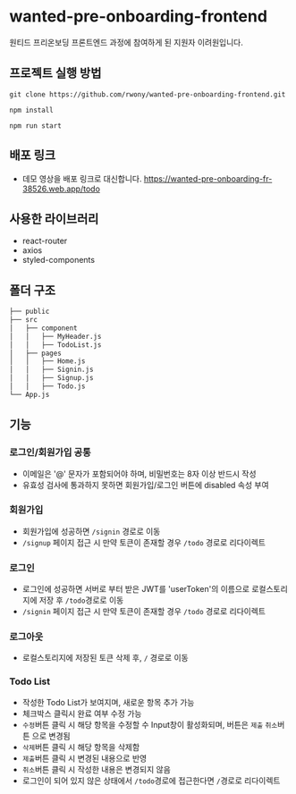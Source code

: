 # wanted-pre-onboarding-frontend
원티드 프리온보딩 프론트엔드 과정에 참여하게 된 지원자 이려원입니다.

## 프로젝트 실행 방법
```
git clone https://github.com/rwony/wanted-pre-onboarding-frontend.git
```
```
npm install
```
```
npm run start
```

## 배포 링크
* 데모 영상을 배포 링크로 대신합니다.
https://wanted-pre-onboarding-fr-38526.web.app/todo

## 사용한 라이브러리
* react-router
* axios
* styled-components

## 폴더 구조
```bash
├── public
├── src
│   ├── component
│   │   ├── MyHeader.js
│   │   ├── TodoList.js
│   ├── pages
│   │   ├── Home.js
│   │   ├── Signin.js
│   │   ├── Signup.js
│   │   ├── Todo.js
└── App.js
``` 

## 기능
### 로그인/회원가입 공통
- 이메일은 '@' 문자가 포함되어야 하며, 비밀번호는 8자 이상 반드시 작성
- 유효성 검사에 통과하지 못하면 회원가입/로그인 버튼에 disabled 속성 부여

### 회원가입
- 회원가입에 성공하면 ```/signin``` 경로로 이동
- ```/signup``` 페이지 접근 시 만약 토큰이 존재할 경우 ```/todo``` 경로로 리다이렉트

### 로그인
- 로그인에 성공하면 서버로 부터 받은 JWT를 'userToken'의 이름으로 로컬스토리지에 저장 후 ```/todo```경로로 이동
- ```/signin``` 페이지 접근 시 만약 토큰이 존재할 경우 ```/todo``` 경로로 리다이렉트

### 로그아웃
- 로컬스토리지에 저장된 토큰 삭제 후, ```/``` 경로로 이동

### Todo List
- 작성한 Todo List가 보여지며, 새로운 항목 추가 가능
- 체크박스 클릭시 완료 여부 수정 가능
- ```수정```버튼 클릭 시 해당 항목을 수정할 수 Input창이 활성화되며, 버튼은 ```제출``` ```취소```버튼 으로 변경됨
- ```삭제```버튼 클릭 시 해당 항목을 삭제함
- ```제출```버튼 클릭 시 변경된 내용으로 반영
- ```취소```버튼 클릭 시 작성한 내용은 변경되지 않음
- 로그인이 되어 있지 않은 상태에서 ```/todo```경로에 접근한다면 ```/```경로로 리다이렉트
